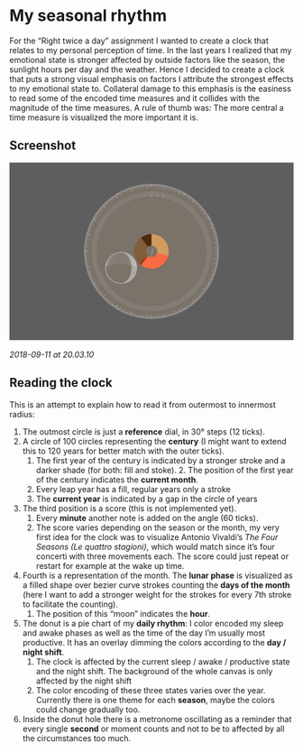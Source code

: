 # My seasonal rhythm

For the “Right twice a day” assignment I wanted to create a clock that relates to my personal perception of time. In the last years I realized that my emotional state is stronger affected by outside factors like the season, the sunlight hours per day and the weather. Hence I decided to create a clock that puts a strong visual emphasis on factors I attribute the strongest effects to my emotional state to. Collateral damage to this emphasis is the easiness to read some of the encoded time measures and it collides with the magnitude of the time measures. A rule of thumb was: The more central a time measure is visualized the more important it is.

## Screenshot

<img src="../../assets/2018-09-11_20_03_10.jpg" />

_2018-09-11 at 20.03.10_

## Reading the clock

This is an attempt to explain how to read it from outermost to innermost radius:

1. The outmost circle is just a **reference** dial, in 30° steps (12 ticks).
2. A circle of 100 circles representing the **century** (I might want to extend this to 120 years for better match with the outer ticks).
    1. The first year of the century is indicated by a stronger stroke and a darker shade (for both: fill and stoke).
        2. The position of the first year of the century indicates the **current month**.
    2. Every leap year has a fill, regular years only a stroke
    3. The **current year** is indicated by a gap in the circle of years
3. The third position is a score (this is not implemented yet).
    1. Every **minute** another note is added on the angle (60 ticks).
    2. The score varies depending on the season or the month, my very first idea for the clock was to visualize Antonio Vivaldi’s _The Four Seasons (Le quattro stagioni)_, which would match since it’s four concerti with three movements each. The score could just repeat or restart for example at the wake up time.
4. Fourth is a representation of the month. The **lunar phase** is visualized as a filled shape over bezier curve strokes counting the **days of the month** (here I want to add a stronger weight for the strokes for every 7th stroke to facilitate the counting).
    1. The position of this “moon” indicates the **hour**.
5. The donut is a pie chart of my **daily rhythm**: I color encoded my sleep and awake phases as well as the time of the day I’m usually most productive. It has an overlay dimming the colors according to the **day / night shift**.
    1. The clock is affected by the current sleep / awake / productive state and the night shift. The background of the whole canvas is only affected by the night shift
    2. The color encoding of these three states varies over the year. Currently there is one theme for each **season**, maybe the colors could change gradually too.
6.  Inside the donut hole there is a metronome oscillating as a reminder that every single **second** or moment counts and not to be to affected by all the circumstances too much.
